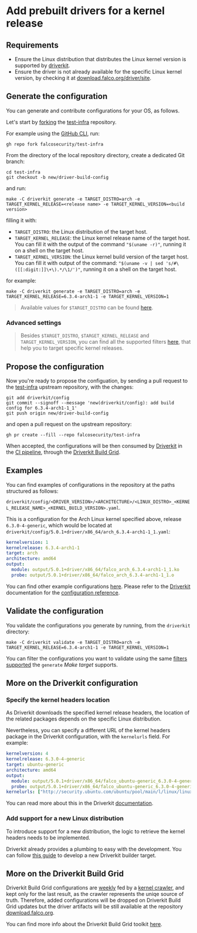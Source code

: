# Add prebuilt drivers for a kernel release

## Requirements

- Ensure the Linux distribution that distributes the Linux kernel version is supported by [driverkit](https://github.com/falcosecurity/driverkit/blob/master/docs/driverkit.md).
- Ensure the driver is not already available for the specific Linux kernel version, by checking it at [download.falco.org/driver/site](https://download.falco.org/driver/site/index.html).

## Generate the configuration

You can generate and contribute configurations for your OS, as follows.

Let's start by [forking](https://docs.github.com/en/get-started/quickstart/fork-a-repo) the [test-infra](https://github.com/falcosecurity/test-infra) repository.

For example using the [GitHub CLI](https://cli.github.com/), run:

```shell
gh repo fork falcosecurity/test-infra
```

From the directory of the local repository directory, create a dedicated Git branch:

```shell
cd test-infra
git checkout -b new/driver-build-config
```

and run:

```shell
make -C driverkit generate -e TARGET_DISTRO=arch -e TARGET_KERNEL_RELEASE=<release name> -e TARGET_KERNEL_VERSION=<build version>
```

filling it with:
* `TARGET_DISTRO`: the Linux distribution of the target host.
* `TARGET_KERNEL_RELEASE`: the Linux kernel release name of the target host. You can fill it with the output of the command `"$(uname -r)"`, running it on a shell on the target host.
* `TARGET_KERNEL_VERSION`: the Linux kernel build version of the target host. You can fill it with output of the command: `"$(uname -v | sed 's/#\([[:digit:]]\+\).*/\1/')"`, running it on a shell on the target host.

for example:

```shell
make -C driverkit generate -e TARGET_DISTRO=arch -e TARGET_KERNEL_RELEASE=6.3.4-arch1-1 -e TARGET_KERNEL_VERSION=1
```

> Available values for `$TARGET_DISTRO` can be found [here](https://github.com/falcosecurity/driverkit/blob/master/docs/driverkit.md).

### Advanced settings

> Besides `$TARGET_DISTRO`, `$TARGET_KERNEL_RELEASE` and `TARGET_KERNEL_VERSION`, you can find all the supported filters [here](https://github.com/falcosecurity/test-infra/blob/master/driverkit/README.md#available-make-targets), that help you to target specific kernel releases.

## Propose the configuration

Now you're ready to propose the configuation, by sending a pull request to the [test-infra](https://github.com/falcosecurity/test-infra) upstream repository, with the changes:

```shell
git add driverkit/config
git commit --signoff --message 'new(driverkit/config): add build config for 6.3.4-arch1-1_1'
git push origin new/driver-build-config
```

and open a pull request on the upstream repository:

```shell
gh pr create --fill --repo falcosecurity/test-infra
```

When accepted, the configurations will be then consumed by [Driverkit](https://github.com/falcosecurity/driverkit) in the [CI pipeline](https://github.com/falcosecurity/test-infra/tree/master/config/jobs/build-drivers), through the [Driverkit Build Grid](https://github.com/falcosecurity/test-infra/tree/master/driverkit#driverkit-build-grid).

## Examples

You can find examples of configurations in the repository at the paths structured as follows:

  `driverkit/config/<DRIVER_VERSION>/<ARCHITECTURE>/<LINUX_DISTRO>_<KERNEL_RELEASE_NAME>_<KERNEL_BUILD_VERSION>.yaml`.

This is a configuration for the Arch Linux kernel specified above, release `6.3.0-4-generic`, which would be located at `driverkit/config/5.0.1+driver/x86_64/arch_6.3.4-arch1-1_1.yaml`:

```yml
kernelversion: 1
kernelrelease: 6.3.4-arch1-1
target: arch
architecture: amd64
output:
  module: output/5.0.1+driver/x86_64/falco_arch_6.3.4-arch1-1_1.ko
  probe: output/5.0.1+driver/x86_64/falco_arch_6.3.4-arch1-1_1.o
```

You can find other example configurations [here](https://github.com/falcosecurity/driverkit/blob/master/Example_configs.md).
Please refer to the [Driverkit](https://github.com/falcosecurity/driverkit) documentation for the [configuration reference](https://github.com/falcosecurity/driverkit#build-using-a-configuration-file).

## Validate the configuration

You validate the configurations you generate by running, from the `driverkit` directory:

```shell
make -C driverkit validate -e TARGET_DISTRO=arch -e TARGET_KERNEL_RELEASE=6.3.4-arch1-1 -e TARGET_KERNEL_VERSION=1
```

You can filter the configurations you want to validate using the same [filters supported](https://github.com/falcosecurity/test-infra/blob/master/driverkit/README.md#available-make-targets) the `generate` _Make target_ supports.

## More on the Driverkit configuration

### Specify the kernel headers location

As Driverkit downloads the specified kernel release headers, the location of the related packages depends on the specific Linux distribution.

Nevertheless, you can specify a different URL of the kernel headers package in the Driverkit configuration, with the `kernelurls` field. For example:

```yml
kernelversion: 4
kernelrelease: 6.3.0-4-generic
target: ubuntu-generic
architecture: amd64
output:
  module: output/5.0.1+driver/x86_64/falco_ubuntu-generic_6.3.0-4-generic_4.ko
  probe: output/5.0.1+driver/x86_64/falco_ubuntu-generic_6.3.0-4-generic_4.o
kernelurls: ["http://security.ubuntu.com/ubuntu/pool/main/l/linux/linux-headers-6.3.0-4-generic_6.3.0-4.4_amd64.deb","http://mirrors.edge.kernel.org/ubuntu/pool/main/l/linux/linux-headers-6.3.0-4-generic_6.3.0-4.4_amd64.deb","http://mirrors.edge.kernel.org/ubuntu/pool/main/l/linux/linux-headers-6.3.0-4_6.3.0-4.4_all.deb","http://security.ubuntu.com/ubuntu/pool/main/l/linux/linux-headers-6.3.0-4_6.3.0-4.4_all.deb"]
```

You can read more about this in the Driverkit [documentation](https://github.com/falcosecurity/driverkit#headers).

### Add support for a new Linux distribution

To introduce support for a new distribution, the logic to retrieve the kernel headers needs to be implemented.

Driverkit already provides a plumbing to easy with the development. You can follow [this guide](https://github.com/falcosecurity/driverkit/blob/master/docs/builder.md#support-a-new-distro) to develop a new Driverkit builder target.

## More on the Driverkit Build Grid

Driverkit Build Grid configurations are [weekly](https://github.com/falcosecurity/test-infra/blob/master/config/jobs/update-dbg/update-dbg) fed by a [kernel crawler](https://github.com/falcosecurity/kernel-crawler), and kept only for the last result, as the crawler represents the uniqe source of truth. Therefore, added configurations will be dropped on Driverkit Build Grid updates but the driver artifacts will be still available at the repository [download.falco.org](https://download.falco.org).

You can find more info about the Driverkit Build Grid toolkit [here](https://github.com/falcosecurity/test-infra/blob/master/driverkit/README.md#driverkit-build-grid).
